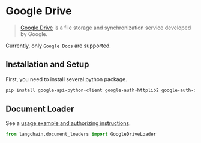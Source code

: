 # Google Drive

>[Google Drive](https://en.wikipedia.org/wiki/Google_Drive) is a file storage and synchronization service developed by Google.

Currently, only `Google Docs` are supported.

## Installation and Setup

First, you need to install several python package.

```bash
pip install google-api-python-client google-auth-httplib2 google-auth-oauthlib
```

## Document Loader

See a [usage example and authorizing instructions](../modules/indexes/document_loaders/examples/google_drive.ipynb).


```python
from langchain.document_loaders import GoogleDriveLoader
```

